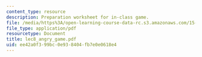 ```yaml
---
content_type: resource
description: Preparation worksheet for in-class game.
file: /media/https%3A/open-learning-course-data-rc.s3.amazonaws.com/15-040-game-theory-for-managers-spring-2004/ee42a0f399bc0e938404fb7e0e0618e4_lec8_angry_game.pdf
file_type: application/pdf
resourcetype: Document
title: lec8_angry_game.pdf
uid: ee42a0f3-99bc-0e93-8404-fb7e0e0618e4
---
```

